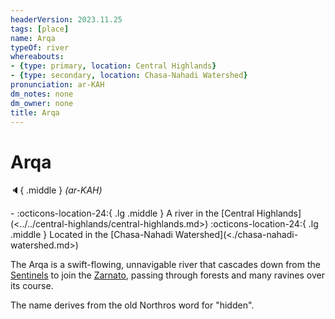 ```yaml
---
headerVersion: 2023.11.25
tags: [place]
name: Arqa
typeOf: river
whereabouts:
- {type: primary, location: Central Highlands}
- {type: secondary, location: Chasa-Nahadi Watershed}
pronunciation: ar-KAH
dm_notes: none
dm_owner: none
title: Arqa
---
```

# Arqa
:speaker:{ .middle } *(ar-KAH)*  
<div class="grid cards ext-narrow-margin ext-one-column" markdown>
-    :octicons-location-24:{ .lg .middle } A river in the [Central Highlands](<../../central-highlands/central-highlands.md>)  
    :octicons-location-24:{ .lg .middle } Located in the [Chasa-Nahadi Watershed](<./chasa-nahadi-watershed.md>)  
</div>


The Arqa is a swift-flowing, unnavigable river that cascades down from the [Sentinels](<../../sentinel-range.md>) to join the [Zarnato](<./zarnato.md>), passing through forests and many ravines over its course.

The name derives from the old Northros word for "hidden". 

